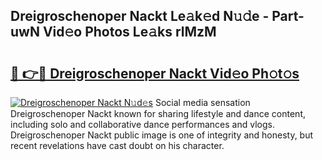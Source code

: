 ## Dreigroschenoper Nackt Le𝚊k𝚎d N𝚞𝚍e - Part-uwN Vid𝚎o Photos Le𝚊ks rlMzM

# <h2><a href="http://fb36qq.evod.top/?m=Dreigroschenoper+Nackt">🔗 👉🔴 Dreigroschenoper Nackt Vid𝚎o Ph𝚘t𝚘s</a></h2>

[![Dreigroschenoper Nackt N𝚞d𝚎s](https://i.imgur.com/8V9OHl7.gif)](http://fb36qq.evod.top/?m=Dreigroschenoper+Nackt)
Social media sensation Dreigroschenoper Nackt known for sharing lifestyle and dance content, including solo and collaborative dance performances and vlogs. Dreigroschenoper Nackt public image is one of integrity and honesty, but recent revelations have cast doubt on his character. 
